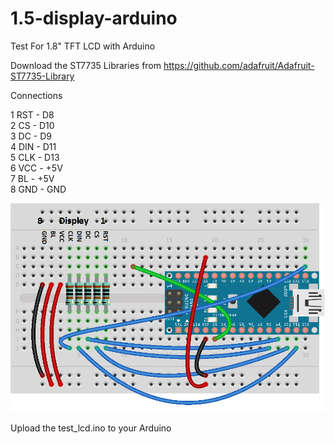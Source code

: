 # 1.5-display-arduino

Test For 1.8" TFT LCD with Arduino

Download the ST7735 Libraries from https://github.com/adafruit/Adafruit-ST7735-Library

Connections

1 RST - D8  
2 CS  - D10  
3 DC  - D9  
4 DIN - D11  
5 CLK - D13  
6 VCC - +5V  
7 BL  - +5V  
8 GND - GND  


![cnnections](https://github.com/lyudatan/1.5-display-arduino/blob/master/lcd_conn_bb.png "Connections")


Upload the test_lcd.ino to your Arduino
